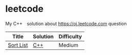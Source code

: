 leetcode
========

My C++　solution about https://oj.leetcode.com question 

| Title | Solution | Difficulty |
| ----- | -------- | ---------- |
|[Sort List](https://oj.leetcode.com/problems/sort-list/)| [C++](./Sort_List.cpp)|Medium|

